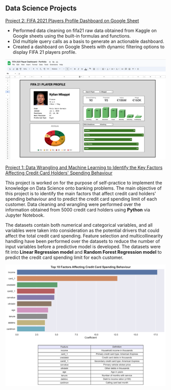 ## Data Science Projects

[Project 2: FIFA 2021 Players Profile Dashboard on Google Sheet](https://docs.google.com/spreadsheets/d/1ujk8nREaUureSIEKrcKTwsewH97OZC72me9AVRrEv_I/edit#gid=1708546859)

- Performed data cleaning on fifa21 raw data obtained from Kaggle on Google sheets using the built-in formulas and functions.
- Did multiple query calls as a basis to generate an actionable dashboard.
- Created a dashboard on Google Sheets with dynamic filtering options to display FIFA 21 players profile.

<img src="Figures/FIFA 2021 Players Profile Dashboard.png?raw=true"/>



[Project 1: Data Wrangling and Machine Learning to Identify the Key Factors Affecting Credit Card Holders' Spending Behaviour](https://github.com/nfiahmadfakhri/Data-Science-Projects/blob/main/Projects/Portfolio%20-%20Credit%20Card%20Spending%20Behaviour.ipynb)

This project is worked on for the purpose of self-practice to implement the knowledge on Data Science onto banking problems. The main objective of this project is to identify the main factors that affect credit card holders' spending behaviour and to predict the credit card spending limit of each customer. Data cleaning and wrangling were performed over the information obtained from 5000 credit card holders using __Python__ via Jupyter Notebook. 

The datasets contain both numerical and categorical variables, and all variables were taken into consideration as the potential drivers that could affect the total credit card spending. Feature selection and multicollinearity handling have been performed over the datasets to reduce the number of input variables before a predictive model is developed. The datasets were fit into __Linear Regression model__ and __Random Forest Regression model__ to predict the credit card spending limit for each customer.


<img src="Figures/Top 10 Factors Affecting Credit Card Total Spending.png?raw=true"/>
